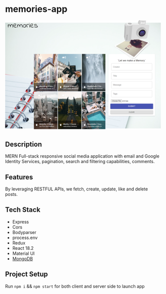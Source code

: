 # memories-app

![Memories](./client/public/memories-app-demo.png)

## Description 
MERN Full-stack responsive social media application with email and Google Identity Services, pagination, search and filtering capabilities, comments. 


## Features
By leveraging RESTFUL APIs, we fetch, create, update, like and delete posts. 

## Tech Stack
- Express
- Cors
- Bodyparser
- process.env
- Redux
- React 18.2
- Material UI
- [MongoDB](https://www.mongodb.com/atlas/database)

## Project Setup

Run `npm i` && `npm start` for both client and server side to launch app